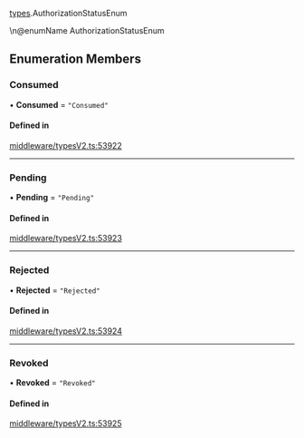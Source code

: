 [types](../../Modules/Types/Types.md).AuthorizationStatusEnum

\n@enumName AuthorizationStatusEnum

## Enumeration Members

### Consumed

• **Consumed** = ``"Consumed"``

#### Defined in

[middleware/typesV2.ts:53922](https://github.com/PolymeshAssociation/polymesh-sdk/blob/15be87e8/src/middleware/typesV2.ts#L53922)

___

### Pending

• **Pending** = ``"Pending"``

#### Defined in

[middleware/typesV2.ts:53923](https://github.com/PolymeshAssociation/polymesh-sdk/blob/15be87e8/src/middleware/typesV2.ts#L53923)

___

### Rejected

• **Rejected** = ``"Rejected"``

#### Defined in

[middleware/typesV2.ts:53924](https://github.com/PolymeshAssociation/polymesh-sdk/blob/15be87e8/src/middleware/typesV2.ts#L53924)

___

### Revoked

• **Revoked** = ``"Revoked"``

#### Defined in

[middleware/typesV2.ts:53925](https://github.com/PolymeshAssociation/polymesh-sdk/blob/15be87e8/src/middleware/typesV2.ts#L53925)

